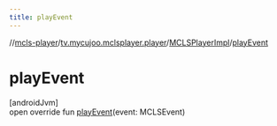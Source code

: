 ```yaml
---
title: playEvent
---
```

//[mcls-player](../../../index.html)/[tv.mycujoo.mclsplayer.player](../index.html)/[MCLSPlayerImpl](index.html)/[playEvent](play-event.html)



# playEvent



[androidJvm]\
open override fun [playEvent](play-event.html)(event: MCLSEvent)




